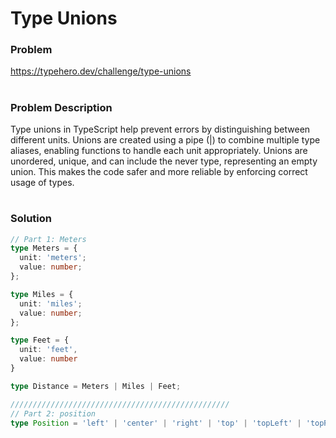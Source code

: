 # Type Unions

### Problem

https://typehero.dev/challenge/type-unions

#

### Problem Description

Type unions in TypeScript help prevent errors by distinguishing between different units. Unions are created using a pipe (|) to combine multiple type aliases, enabling functions to handle each unit appropriately. Unions are unordered, unique, and can include the never type, representing an empty union. This makes the code safer and more reliable by enforcing correct usage of types.


#

### Solution

```ts
// Part 1: Meters
type Meters = {
  unit: 'meters';
  value: number;
};

type Miles = {
  unit: 'miles';
  value: number;
};

type Feet = {
  unit: 'feet',
  value: number
}

type Distance = Meters | Miles | Feet;

/////////////////////////////////////////////////
// Part 2: position
type Position = 'left' | 'center' | 'right' | 'top' | 'topLeft' | 'topRight' |'bottom' | 'bottomLeft' | 'bottomRight' ;
```


